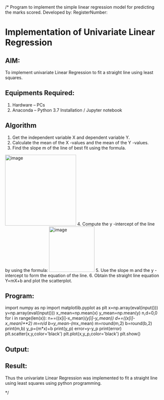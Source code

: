 /*
Program to implement the simple linear regression model for predicting the marks scored.
Developed by: 
RegisterNumber:  
# Implementation of Univariate Linear Regression
## AIM:
To implement univariate Linear Regression to fit a straight line using least squares.

## Equipments Required:
1. Hardware – PCs
2. Anaconda – Python 3.7 Installation / Jupyter notebook

## Algorithm
1. Get the independent variable X and dependent variable Y.
2. Calculate the mean of the X -values and the mean of the Y -values.
3. Find the slope m of the line of best fit using the formula. 
<img width="231" alt="image" src="https://user-images.githubusercontent.com/93026020/192078527-b3b5ee3e-992f-46c4-865b-3b7ce4ac54ad.png">
4. Compute the y -intercept of the line by using the formula:
<img width="148" alt="image" src="https://user-images.githubusercontent.com/93026020/192078545-79d70b90-7e9d-4b85-9f8b-9d7548a4c5a4.png">
5. Use the slope m and the y -intercept to form the equation of the line.
6. Obtain the straight line equation Y=mX+b and plot the scatterplot.

## Program:

import numpy as np
import matplotlib.pyplot as plt
x=np.array(eval(input()))
y=np.array(eval(input()))
x_mean=np.mean(x)
y_mean=np.mean(y)
n,d=0,0
for i in range(len(x)):
  n+=((x[i]-x_mean)*(y[i]-y_mean))
  d+=((x[i]-x_mean)**2)
m=n/d
b=y_mean-(m*x_mean)
m=round(m,2)
b=round(b,2)
print(m,b)
y_p=(m*x)+b
print(y_p)
error=y-y_p
print(error)
plt.scatter(x,y,color='black')
plt.plot(x,y_p,color='black')
plt.show()
## Output:


## Result:
Thus the univariate Linear Regression was implemented to fit a straight line using least squares using python programming.

*/


